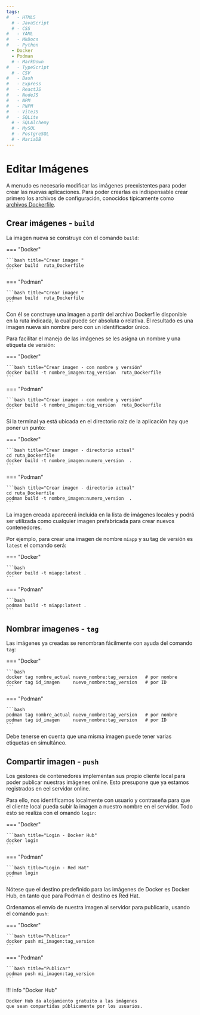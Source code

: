 ```yaml
---
tags:
#   - HTML5
  # - JavaScript
  # - CSS
#   - YAML
#   - MkDocs
#   - Python
  - Docker
  - Podman
  # - MarkDown
#   - TypeScript
  # - CSV
#   - Bash
#   - Express
#   - ReactJS
#   - NodeJS
#   - NPM
#   - PNPM
#   - ViteJS
#   - SQLite
  # - SQLAlchemy
  # - MySQL
  # - PostgreSQL
  # - MariaDB
---
```



# Editar Imágenes


A menudo es necesario modificar las imágenes preexistentes para poder crear las nuevas aplicaciones. 
Para poder crearlas es indispensable crear primero los archivos de configuración, conocidos típicamente como [archivos Dockerfile](basico.md).




## Crear imágenes - `build`

La imagen nueva se construye con el comando `build`:

=== "Docker"

    ```bash title="Crear imagen "
    docker build  ruta_Dockerfile
    ```
    
=== "Podman" 

    ```bash title="Crear imagen "  
    podman build  ruta_Dockerfile
    ```

Con él se construye una imagen a partir del archivo Dockerfile
disponible en la ruta indicada,
la cual puede ser absoluta o relativa.
El resultado es una imagen nueva sin nombre pero con un identificador único.


Para facilitar el manejo de las imágenes se les asigna un nombre y una etiqueta de versión:

=== "Docker"

    ```bash title="Crear imagen - con nombre y versión"
    docker build -t nombre_imagen:tag_version  ruta_Dockerfile
    ```
    
=== "Podman" 

    ```bash title="Crear imagen - con nombre y versión"  
    docker build -t nombre_imagen:tag_version  ruta_Dockerfile
    ```


Si la terminal ya está ubicada en el directorio raíz de la aplicación hay que poner un punto: 


=== "Docker"

    ```bash title="Crear imagen - directorio actual" 
    cd ruta_Dockerfile
    docker build -t nombre_imagen:numero_version  .
    ```

=== "Podman" 

    ```bash title="Crear imagen - directorio actual" 
    cd ruta_Dockerfile
    podman build -t nombre_imagen:numero_version  .
    ```


La imagen creada 
aparecerá incluida en la lista de imágenes locales y
podrá ser utilizada como cualquier imagen prefabricada 
para crear nuevos contenedores.




Por ejemplo, para crear una imagen de nombre `miapp` y su tag de versión es `latest` el comando será:

=== "Docker" 

    ```bash  
    docker build -t miapp:latest .
    ```

=== "Podman" 

    ```bash  
    podman build -t miapp:latest .
    ```

## Nombrar imagenes - `tag`

Las imágenes ya creadas se renombran fácilmente con ayuda del comando `tag`:

=== "Docker"

    ```bash
    docker tag nombre_actual nuevo_nombre:tag_version   # por nombre
    docker tag id_imagen     nuevo_nombre:tag_version   # por ID
    ```
=== "Podman" 

    ```bash
    podman tag nombre_actual nuevo_nombre:tag_version   # por nombre
    podman tag id_imagen     nuevo_nombre:tag_version   # por ID
    ```

Debe tenerse en cuenta que una misma imagen puede tener varias etiquetas en simultáneo. 





## Compartir imagen - `push`

Los gestores de contenedores 
implementan sus propio cliente local 
para poder publicar nuestras imágenes online.
Esto presupone que ya estamos registrados en eel servidor online.

Para ello, 
nos identificamos localmente con usuario y contraseña
para que el cliente local pueda
subir la imagen a nuestro nombre
en el servidor. 
Todo esto se realiza con el omando `login`:

=== "Docker"

    ```bash title="Login - Docker Hub"
    docker login
    ```

=== "Podman" 

    ```bash title="Login - Red Hat"
    podman login
    ```

Nótese que el destino predefinido para las imágenes de Docker es Docker Hub, 
en tanto que para Podman el destino es Red Hat.


Ordenamos el envío de nuestra imagen al servidor para publicarla, 
usando el comando `push`:

=== "Docker"

    ```bash title="Publicar"
    docker push mi_imagen:tag_version
    ```

=== "Podman" 

    ```bash title="Publicar"
    podman push mi_imagen:tag_version
    ```

!!! info "Docker Hub"

    Docker Hub da alojamiento gratuito a las imágenes
    que sean compartidas públicamente por los usuarios.

